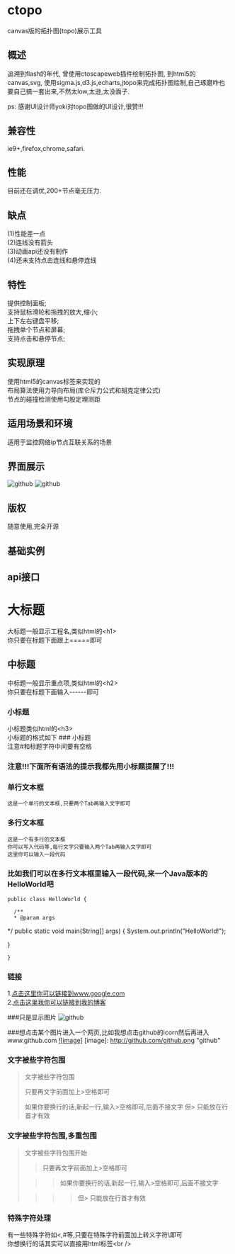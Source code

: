 ctopo
=====

canvas版的拓扑图(topo)展示工具

概述
-----
  追溯到flash的年代, 曾使用ctoscapeweb插件绘制拓扑图, 到html5的canvas,svg, 使用sigma.js,d3.js,echarts,jtopo来完成拓扑图绘制,自己琢磨咋也要自己搞一套出来,不然太low,太逊,太没面子.

ps: 感谢UI设计师yoki对topo图做的UI设计,很赞!!!
  
兼容性
-----
  ie9+,firefox,chrome,safari.
   
性能
-----
  目前还在调优,200+节点毫无压力.

缺点
-----
  (1)性能差一点<br/>
  (2)连线没有箭头<br/>
  (3)动画api还没有制作<br/>
  (4)还未支持点击连线和悬停连线<br/>

特性
-----
  提供控制面板;<br/>
  支持鼠标滑轮和拖拽的放大,缩小;<br/>
  上下左右键盘平移;<br/>
  拖拽单个节点和屏幕;<br/>
  支持点击和悬停节点;<br/>

实现原理
-----
  使用html5的canvas标签来实现的<br/>
  布局算法使用力导向布局(库仑斥力公式和胡克定律公式)<br/>
  节点的碰撞检测使用勾股定理测距<br/>
  
适用场景和环境
-----
  适用于监控网络ip节点互联关系的场景

界面展示
-----
  ![github](http://zcimg.zcool.com.cn/zcimg/m_ea6154a40239000001495fbfb757.jpg "示例图片")
  ![github](http://zcimg.zcool.com.cn/zcimg/m_2bbd54a4010e0000014b09b75730.jpg "UI皮肤")
  
版权
-----
  随意使用,完全开源

基础实例
-----

api接口
-----










大标题
===================================
  大标题一般显示工程名,类似html的\<h1\><br />
  你只要在标题下面跟上=====即可

  
中标题
-----------------------------------
  中标题一般显示重点项,类似html的\<h2\><br />
  你只要在标题下面输入------即可
  
### 小标题
  小标题类似html的\<h3\><br />
  小标题的格式如下 ### 小标题<br />
  注意#和标题字符中间要有空格

### 注意!!!下面所有语法的提示我都先用小标题提醒了!!! 

### 单行文本框
    这是一个单行的文本框,只要两个Tab再输入文字即可
        
### 多行文本框  
    这是一个有多行的文本框
    你可以写入代码等,每行文字只要输入两个Tab再输入文字即可
    这里你可以输入一段代码

### 比如我们可以在多行文本框里输入一段代码,来一个Java版本的HelloWorld吧
    public class HelloWorld {

      /**
      * @param args
   */
   public static void main(String[] args) {
   System.out.println("HelloWorld!");

   }

    }
### 链接
1.[点击这里你可以链接到www.google.com](http://www.google.com)<br />
2.[点击这里我你可以链接到我的博客](http://guoyunsky.iteye.com)<br />

###只是显示图片
![github](http://github.com/unicorn.png "github")

###想点击某个图片进入一个网页,比如我想点击github的icorn然后再进入www.github.com
[![image]](http://www.github.com/)
[image]: http://github.com/github.png "github"

### 文字被些字符包围
> 文字被些字符包围
>
> 只要再文字前面加上>空格即可
>
> 如果你要换行的话,新起一行,输入>空格即可,后面不接文字
> 但> 只能放在行首才有效

### 文字被些字符包围,多重包围
> 文字被些字符包围开始
>
> > 只要再文字前面加上>空格即可
>
>  > > 如果你要换行的话,新起一行,输入>空格即可,后面不接文字
>
> > > > 但> 只能放在行首才有效

### 特殊字符处理
有一些特殊字符如<,#等,只要在特殊字符前面加上转义字符\即可<br />
你想换行的话其实可以直接用html标签\<br /\>
